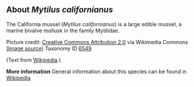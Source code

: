 **About *Mytilus californianus***
-------------------------
The California mussel (*Mytilus californianus*) is a large edible 
mussel, a marine bivalve mollusk in the family Mytilidae.


Picture credit: [Creative Commons Attribution 2.0](https://creativecommons.org/licenses/by/2.0) via Wikimedia Commons [(Image source)](https://en.wikipedia.org/wiki/File:California_Mussels_002.jpg)
Taxonomy ID [6549](https://www.uniprot.org/taxonomy/6549)

(Text from [Wikipedia](https://en.wikipedia.org/).)

**More information**
General information about this species can be found in [Wikipedia](https://en.wikipedia.org/wiki/California_mussel)
